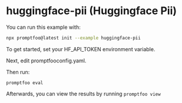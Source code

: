 # huggingface-pii (Huggingface Pii)

You can run this example with:

```bash
npx promptfoo@latest init --example huggingface-pii
```

To get started, set your HF_API_TOKEN environment variable.

Next, edit promptfooconfig.yaml.

Then run:

```
promptfoo eval
```

Afterwards, you can view the results by running `promptfoo view`
